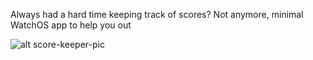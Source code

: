 Always had a hard time keeping track of scores? 
Not anymore, minimal WatchOS app to help you out

![alt score-keeper-pic](https://www.mukulrajsharma.com/assets/img/score-keeper.png)
